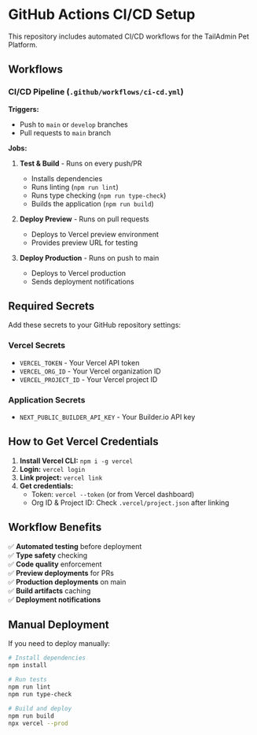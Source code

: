 # GitHub Actions CI/CD Setup

This repository includes automated CI/CD workflows for the TailAdmin Pet Platform.

## Workflows

### CI/CD Pipeline (`.github/workflows/ci-cd.yml`)

**Triggers:**
- Push to `main` or `develop` branches
- Pull requests to `main` branch

**Jobs:**
1. **Test & Build** - Runs on every push/PR
   - Installs dependencies
   - Runs linting (`npm run lint`)
   - Runs type checking (`npm run type-check`)
   - Builds the application (`npm run build`)

2. **Deploy Preview** - Runs on pull requests
   - Deploys to Vercel preview environment
   - Provides preview URL for testing

3. **Deploy Production** - Runs on push to main
   - Deploys to Vercel production
   - Sends deployment notifications

## Required Secrets

Add these secrets to your GitHub repository settings:

### Vercel Secrets
- `VERCEL_TOKEN` - Your Vercel API token
- `VERCEL_ORG_ID` - Your Vercel organization ID
- `VERCEL_PROJECT_ID` - Your Vercel project ID

### Application Secrets
- `NEXT_PUBLIC_BUILDER_API_KEY` - Your Builder.io API key

## How to Get Vercel Credentials

1. **Install Vercel CLI:** `npm i -g vercel`
2. **Login:** `vercel login`
3. **Link project:** `vercel link`
4. **Get credentials:**
   - Token: `vercel --token` (or from Vercel dashboard)
   - Org ID & Project ID: Check `.vercel/project.json` after linking

## Workflow Benefits

✅ **Automated testing** before deployment  
✅ **Type safety** checking  
✅ **Code quality** enforcement  
✅ **Preview deployments** for PRs  
✅ **Production deployments** on main  
✅ **Build artifacts** caching  
✅ **Deployment notifications**  

## Manual Deployment

If you need to deploy manually:
```bash
# Install dependencies
npm install

# Run tests
npm run lint
npm run type-check

# Build and deploy
npm run build
npx vercel --prod
```
